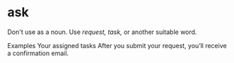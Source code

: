 # ask

Don't use as a noun. Use *request, task,* or another suitable word.

Examples
Your assigned tasks
After you submit your request, you’ll receive a confirmation email.
